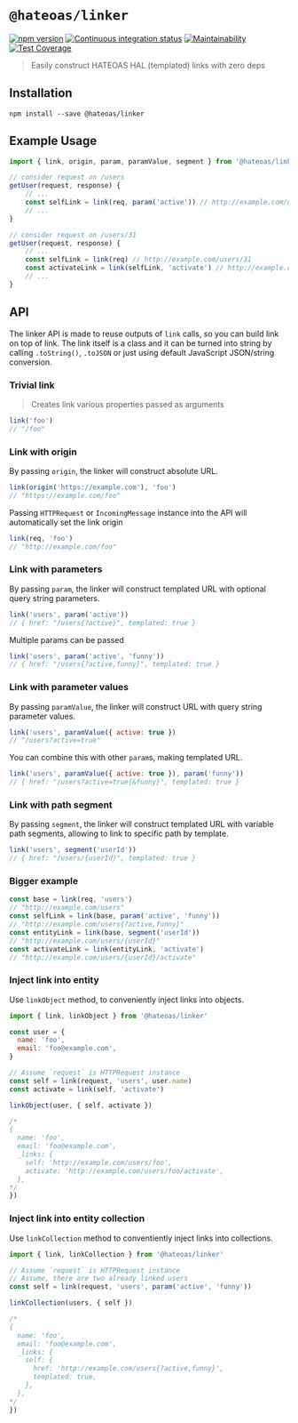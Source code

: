 # `@hateoas/linker`

[![npm version](https://badge.fury.io/js/@hateoas%2/linker.svg)](https://www.npmjs.com/package/@hateoas/linker)
[![Continuous integration status](https://github.com/just-paja/hateoas/actions/workflows/integration.yml/badge.svg)](https://github.com/just-paja/hateoas/actions/workflows/integration.yml)
[![Maintainability](https://api.codeclimate.com/v1/badges/39a91265618bf728f48d/maintainability)](https://codeclimate.com/github/just-paja/hateoas/maintainability)
[![Test Coverage](https://api.codeclimate.com/v1/badges/39a91265618bf728f48d/test_coverage)](https://codeclimate.com/github/just-paja/hateoas/test_coverage)

> Easily construct HATEOAS HAL (templated) links with zero deps

## Installation

```shell
npm install --save @hateoas/linker
```

## Example Usage

```javascript
import { link, origin, param, paramValue, segment } from '@hateoas/linker'

// consider request on /users
getUser(request, response) {
    // ...
    const selfLink = link(req, param('active')) // http://example.com/users{?active}
    // ...
}

// consider request on /users/31
getUser(request, response) {
    // ...
    const selfLink = link(req) // http://example.com/users/31
    const activateLink = link(selfLink, 'activate') // http://example.com/users/31/activate
    // ...
}
```

## API

The linker API is made to reuse outputs of `link` calls, so you can build link
on top of link. The link itself is a class and it can be turned into string by
calling `.toString()`, `.toJSON` or just using default JavaScript JSON/string
conversion.

### Trivial link

> Creates link various properties passed as arguments

```javascript
link('foo')
// "/foo"
```

### Link with origin

By passing `origin`, the linker will construct absolute URL.

```javascript
link(origin('https://example.com'), 'foo')
// "https://example.com/foo"
```

Passing `HTTPRequest` or `IncomingMessage` instance into the API will
automatically set the link origin

```javascript
link(req, 'foo')
// "http://example.com/foo"
```

### Link with parameters

By passing `param`, the linker will construct templated URL with optional query
string parameters.

```javascript
link('users', param('active'))
// { href: "/users{?active}", templated: true }
```

Multiple params can be passed

```javascript
link('users', param('active', 'funny')) 
// { href: "/users{?active,funny}", templated: true }
```

### Link with parameter values

By passing `paramValue`, the linker will construct URL with query
string parameter values.

```javascript
link('users', paramValue({ active: true })
// "/users?active=true"
```

You can combine this with other `param`s, making templated URL.

```javascript
link('users', paramValue({ active: true }), param('funny'))
// { href: "/users?active=true{&funny}", templated: true }
```

### Link with path segment

By passing `segment`, the linker will construct templated URL with variable
path segments, allowing to link to specific path by template.

```javascript
link('users', segment('userId'))
// { href: "/users/{userId}", templated: true }
```

### Bigger example

```javascript
const base = link(req, 'users')
// "http://example.com/users"
const selfLink = link(base, param('active', 'funny'))
// "http://example.com/users{?active,funny}"
const entityLink = link(base, segment('userId'))
// "http://example.com/users/{userId}"
const activateLink = link(entityLink, 'activate')
// "http://example.com/users/{userId}/activate"
```

### Inject link into entity

Use `linkObject` method, to conveniently inject links into objects.

```javascript
import { link, linkObject } from '@hateoas/linker'

const user = {
  name: 'foo',
  email: 'foo@example.com',
}

// Assume `request` is HTTPRequest instance
const self = link(request, 'users', user.name)
const activate = link(self, 'activate')

linkObject(user, { self, activate })

/*
{
  name: 'foo',
  email: 'foo@example.com',
  _links: {
    self: 'http://example.com/users/foo',
    activate: 'http://example.com/users/foo/activate',
  },
*/
})
```

### Inject link into entity collection

Use `linkCollection` method to conventiently inject links into collections.

```javascript
import { link, linkCollection } from '@hateoas/linker'

// Assume `request` is HTTPRequest instance
// Assume, there are two already linked users
const self = link(request, 'users', param('active', 'funny'))

linkCollection(users, { self })

/*
{
  name: 'foo',
  email: 'foo@example.com',
  _links: {
    self: {
      href: 'http://example.com/users{?active,funny}',
      templated: true,
    },
  },
*/
})

```
